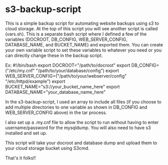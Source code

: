 # s3-backup-script

This is a simple backup script for automating website backups using s3 to cloud storage. 
At the top of this script you will see another script is called (vars.sh). 
This is a separate bash script where I defined a few of the variables (DOCROOT, DB_CONFIG, WEB_SERVER_CONFIG, DATABASE_NAME, and BUCKET_NAME) and exported them.
You can create your own variable script to set these variables to whatever you need or you can directly change these in the backup script.

Ex: 
#!/bin/bash
export DOCROOT="/path/to/docroot"
export DB_CONFIG=("/etc/my.cnf" "/path/to/your/database/config") 
export WEB_SERVER_CONFIG=("/path/to/your/webserver/config" "/etc/httpd/example") 
export BUCKET_NAME="s3://your_bucket_name_here"
export DATABASE_NAME="your_database_name_here"

In the s3-backup-script, I used an array to include all files (if you choose to add multiple directories to one variable as shown in DB_CONFIG and WEB_SERVER_CONFIG above) in the tar process. 

I also set up a .my.cnf file to allow the script to run without having to enter username/password for the mysqldump. 
You will also need to have s3 installed and set up. 

This script will take your docroot and database dump and upload them to your cloud storage bucket using S3cmd. 

That's it folks!! 



